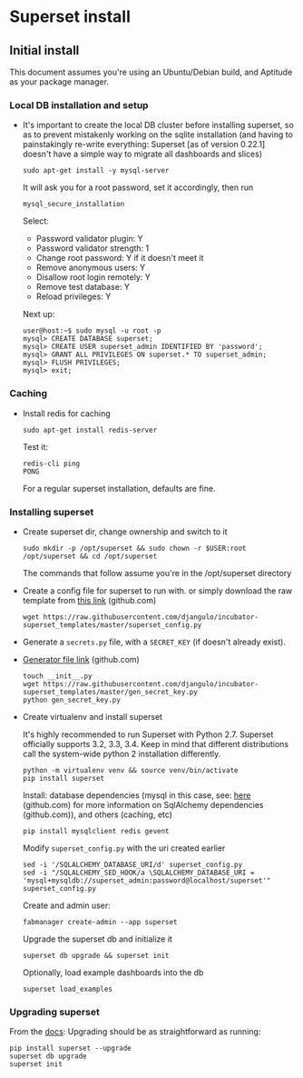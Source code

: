 # Superset install

## Initial install

This document assumes you're using an Ubuntu/Debian build, and Aptitude as your package manager.

### Local DB installation and setup

 - It's important to create the local DB cluster before installing superset, so as to prevent mistakenly working on the sqlite installation (and having to painstakingly re-write everything: Superset [as of version 0.22.1] doesn't have a simple way to migrate all dashboards and slices)

    ```
    sudo apt-get install -y mysql-server
    ```
    It will ask you for a root password, set it accordingly, then run
    ```
    mysql_secure_installation
    ```
    Select:
    - Password validator plugin: Y
    - Password validator strength: 1
    - Change root password: Y if it doesn't meet it
    - Remove anonymous users: Y
    - Disallow root login remotely: Y
    - Remove test database: Y
    - Reload privileges: Y

    Next up:
    ```
    user@host:~$ sudo mysql -u root -p
    mysql> CREATE DATABASE superset;
    mysql> CREATE USER superset_admin IDENTIFIED BY 'password';
    mysql> GRANT ALL PRIVILEGES ON superset.* TO superset_admin;
    mysql> FLUSH PRIVILEGES;
    mysql> exit;
    ```

### Caching

 - Install redis for caching

    ```
    sudo apt-get install redis-server
    ```

    Test it:

    ```
    redis-cli ping
    PONG
    ```

    For a regular superset installation, defaults are fine.

### Installing superset

 - Create superset dir, change ownership and switch to it

    ```
    sudo mkdir -p /opt/superset && sudo chown -r $USER:root /opt/superset && cd /opt/superset
    ```

    The commands that follow assume you're in the /opt/superset directory

 - Create a config file for superset to run with. or simply download the raw template from [this link](https://github.com/djangulo/incubator-superset_templates/blob/master/superset_config.py) (github.com)

    ```
    wget https://raw.githubusercontent.com/djangulo/incubator-superset_templates/master/superset_config.py
    ```

- Generate a `secrets.py` file, with a `SECRET_KEY` (if doesn't already exist).
- [Generator file link](https://github.com/djangulo/incubator-superset_templates/blob/master/gen_secret_key.py) (github.com)

    ```
    touch __init__.py
    wget https://raw.githubusercontent.com/djangulo/incubator-superset_templates/master/gen_secret_key.py
    python gen_secret_key.py
    ``` 

 - Create virtualenv and install superset
    
    It's highly recommended to run Superset with Python 2.7. Superset officially supports 3.2, 3.3, 3.4. Keep in mind that different distributions call the system-wide python 2 installation differently.

    ```
    python -m virtualenv venv && source venv/bin/activate
    pip install superset
    ```

    Install: database dependencies (mysql in this case, see: [here](https://superset.incubator.apache.org/installation.html#database-dependencies) (github.com) for more information on SqlAlchemy dependencies (github.com)), and others (caching, etc)

    ```
    pip install mysqlclient redis gevent
    ```
    
    Modify `superset_config.py` with the uri created earlier

    ```
    sed -i '/SQLALCHEMY_DATABASE_URI/d' superset_config.py
    sed -i "/SQLALCHEMY_SED_HOOK/a \SQLALCHEMY_DATABASE_URI = 'mysql+mysqldb://superset_admin:password@localhost/superset'" superset_config.py
    ```

    Create and admin user:

    ```
    fabmanager create-admin --app superset
    ```

    Upgrade the superset db and initialize it

    ```
    superset db upgrade && superset init
    ```

    Optionally, load example dashboards into the db

    ```
    superset load_examples
    ```

### Upgrading superset

From the [docs](https://superset.incubator.apache.org/installation.html#upgrading): Upgrading should be as straightforward as running:

```
pip install superset --upgrade
superset db upgrade
superset init
```
